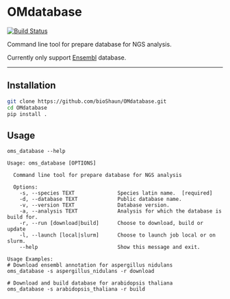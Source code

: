 # OMdatabase

[![Build Status](https://travis-ci.org/bioShaun/OMdatabase.svg?branch=master)](https://travis-ci.org/bioShaun/OMdatabase)

Command line tool for prepare database for NGS analysis. 

Currently only support [Ensembl](http://asia.ensembl.org/index.html) database.

-----

## Installation

```bash
git clone https://github.com/bioShaun/OMdatabase.git
cd OMdatabase
pip install .

```

## Usage

```
oms_database --help

Usage: oms_database [OPTIONS]

  Command line tool for prepare database for NGS analysis
  
  Options:
	-s, --species TEXT              Species latin name.  [required]
	-d, --database TEXT             Public database name.
	-v, --version TEXT              Database version.
	-a, --analysis TEXT             Analysis for which the database is build for.
	-r, --run [download|build]      Choose to download, build or update
	-l, --launch [local|slurm]      Choose to launch job local or on slurm.
	--help                          Show this message and exit.

Usage Examples:
# Download ensembl annotation for aspergillus nidulans
oms_database -s aspergillus_nidulans -r download

# Download and build database for arabidopsis thaliana
oms_database -s arabidopsis_thaliana -r build
```


